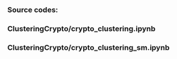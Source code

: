 ### Source codes:
### ClusteringCrypto/crypto_clustering.ipynb
### ClusteringCrypto/crypto_clustering_sm.ipynb
